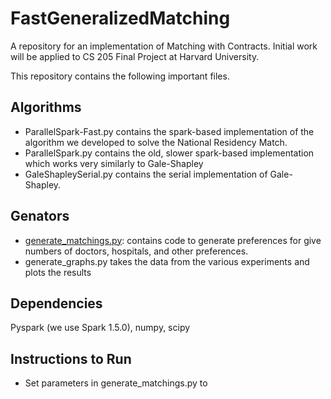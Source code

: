 # FastGeneralizedMatching
A repository for an implementation of Matching with Contracts. Initial work will be applied to CS 205 Final Project at Harvard University.

This repository contains the following important files.

## Algorithms
- ParallelSpark-Fast.py contains the spark-based implementation of the algorithm we developed to solve the National Residency Match.
- ParallelSpark.py contains the old, slower spark-based implementation which works very similarly to Gale-Shapley
- GaleShapleySerial.py contains the serial implementation of Gale-Shapley.

## Genators
- [generate_matchings.py](generate_matchings.py): contains code to generate preferences for give numbers of doctors, hospitals, and other preferences.
- generate_graphs.py takes the data from the various experiments and plots the results


## Dependencies
Pyspark (we use Spark 1.5.0), numpy, scipy

## Instructions to Run
- Set parameters in generate_matchings.py to 


